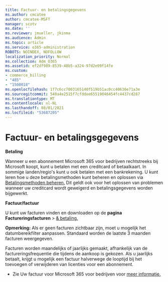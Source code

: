 ```yaml
---
title: Factuur- en betalingsgegevens
ms.author: cmcatee
author: cmcatee-MSFT
manager: scotv
ms.date: ''
ms.reviewer: jmueller, jkinma
ms.audience: Admin
ms.topic: article
ms.service: o365-administration
ROBOTS: NOINDEX, NOFOLLOW
localization_priority: Normal
ms.collection: Adm_O365
ms.assetid: ef2df989-8539-48b5-a324-97d2e09f14fe
ms.custom:
- commerce_billing
- "485"
- "1500018"
ms.openlocfilehash: 1f7c6cc7003165140f519b51ac0cc40636e71a3e
ms.sourcegitcommit: 540a4e2515f7cfddee65519046454fc4437cd287
ms.translationtype: MT
ms.contentlocale: nl-NL
ms.lasthandoff: 08/01/2021
ms.locfileid: "53687205"
---
```

# <a name="invoice-and-payment-information"></a>Factuur- en betalingsgegevens

**Betaling**

Wanneer u een abonnement Microsoft 365 voor bedrijven rechtstreeks bij Microsoft koopt, kunt u betalen met een creditcard of betaalkaart.  In sommige landen/regio's kunt u ook betalen met een bankrekening.  U kunt leren hoe u deze betalingsmethoden kunt beheren en oplossen via [Betalingsmethoden beheren.](/microsoft-365/commerce/billing-and-payments/manage-payment-methods) Dit geldt ook voor het oplossen van problemen wanneer uw creditcard wordt geweigerd en betalingsgegevens worden bijgewerkt.

**Factuur/factuur**

U kunt uw facturen vinden en downloaden op de **pagina Factureringsfacturen**  >  [& betaling.](https://go.microsoft.com/fwlink/p/?linkid=848039)  

**Opmerking:** Als er geen facturen zichtbaar zijn, moet u mogelijk het datumbereikfilter aanpassen.  Standaard worden de laatste 3 maanden facturen weergegeven.

Facturen worden maandelijks of jaarlijks gemaakt, afhankelijk van de factureringsfrequentie die tijdens de aankoop is gekozen.  Als u jaarlijks betaalt, krijgt u mogelijk een factuur halverwege de looptijd bij het toevoegen of verwijderen van licenties voor een abonnement.

- Zie Uw factuur voor Microsoft 365 voor bedrijven voor [meer informatie.](/microsoft-365/commerce/billing-and-payments/understand-your-invoice2)